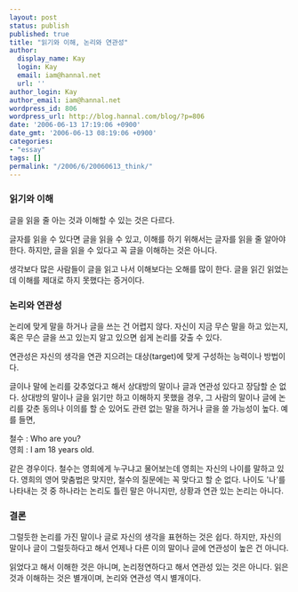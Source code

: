 ```yaml
---
layout: post
status: publish
published: true
title: "읽기와 이해, 논리와 연관성"
author:
  display_name: Kay
  login: Kay
  email: iam@hannal.net
  url: ''
author_login: Kay
author_email: iam@hannal.net
wordpress_id: 806
wordpress_url: http://blog.hannal.com/blog/?p=806
date: '2006-06-13 17:19:06 +0900'
date_gmt: '2006-06-13 08:19:06 +0900'
categories:
- "essay"
tags: []
permalink: "/2006/6/20060613_think/"
---
```

<h3>읽기와 이해</h3>
<p>글을 읽을 줄 아는 것과 이해할 수 있는 것은 다르다.</p>
<p>글자를 읽을 수 있다면 글을 읽을 수 있고, 이해를 하기 위해서는 글자를 읽을 줄 알아야 한다. 하지만, 글을 읽을 수 있다고 꼭 글을 이해하는 것은 아니다.</p>
<p>생각보다 많은 사람들이 글을 읽고 나서 이해보다는 오해를 많이 한다. 글을 읽긴 읽었는데 이해를 제대로 하지 못했다는 증거이다.</p>
<h3>논리와 연관성</h3>
<p>논리에 맞게 말을 하거나 글을 쓰는 건 어렵지 않다. 자신이 지금 무슨 말을 하고 있는지, 혹은 무슨 글을 쓰고 있는지 알고 있으면 쉽게 논리를 갖출 수 있다.</p>
<p>연관성은 자신의 생각을 연관 지으려는 대상(target)에 맞게 구성하는 능력이나 방법이다.</p>
<p>글이나 말에 논리를 갖추었다고 해서 상대방의 말이나 글과 연관성 있다고 장담할 순 없다. 상대방의 말이나 글을 읽기만 하고 이해하지 못했을 경우, 그 사람의 말이나 글에 논리를 갖춘 동의나 이의를 할 순 있어도 관련 없는 말을 하거나 글을 쓸 가능성이 높다. 예를 들면,</p>
<p>철수 : Who are you?<br />
영희 : I am 18 years old.</p>
<p>같은 경우이다. 철수는 영희에게 누구냐고 물어보는데 영희는 자신의 나이를 말하고 있다. 영희의 영어 맞춤법은 맞지만, 철수의 질문에는 꼭 맞다고 할 순 없다. 나이도 '나'를 나타내는 것 중 하나라는 논리도 틀린 말은 아니지만, 상황과 연관 있는 논리는 아니다.</p>
<h3>결론</h3>
<p>그럴듯한 논리를 가진 말이나 글로 자신의 생각을 표현하는 것은 쉽다. 하지만, 자신의 말이나 글이 그럴듯하다고 해서 언제나 다른 이의 말이나 글에 연관성이 높은 건 아니다.</p>
<p>읽었다고 해서 이해한 것은 아니며, 논리정연하다고 해서 연관성 있는 것은 아니다. 읽은 것과 이해하는 것은 별개이며, 논리와 연관성 역시 별개이다.</p>
